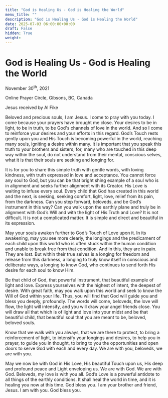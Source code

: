 ```yaml
---
title: "God is Healing Us - God is Healing the World"
menu_title: ""
description: "God is Healing Us - God is Healing the World"
date: 2025-07-03 06:00:00+00:00
draft: False
hidden: True
weight:
---
```

# God is Healing Us - God is Healing the World

November 30<sup>th</sup>, 2021

Online Prayer Circle, Gibsons, BC, Canada

Jesus received by Al Fike

Beloved and precious souls, I am Jesus. I come to pray with you today. I come because your prayers have brought me close. Your desires to be in light, to be in truth, to be God's channels of love in the world. And so I come to reinforce your desires and your efforts in this regard. God’s Touch rests gently upon you and His Touch is becoming powerful in the world, reaching many souls, igniting a desire within many. It is important that you speak this truth to your brothers and sisters, for, many who are touched in this deep way within the soul, do not understand from their mental, conscious selves, what it is that their souls are seeking and longing for.

It is for you to share this simple truth with gentle words, with loving kindness, with truth expressed in love and acceptance. You cannot force any soul to God, but you can be that bright shing example of a soul who is in alignment and seeks further alignment with its Creator. His Love is waiting to infuse every soul. Every child that God has created in this world and the next, is seeking, seeking comfort, light, love, relief from its pain, from the darkness. Can you step forward, beloveds, and be God’s instrument in this way? Can you walk upon the earthly plane and truly be in alignment with God’s Will and with the light of His Truth and Love? It is not difficult. It is not a complicated matter. It is simple and direct and beautiful in its expression.

May your souls awaken further to God’s Touch of Love upon it. In its awakening, may you see more clearly, the longings and the predicament of each child upon this world who is often stuck within the human condition and unable to break free from that condition. And in this, they are in pain. They are lost. But within their true selves is a longing for freedom and release from this darkness, a longing to truly know itself in conscious and deliberate ways, a longing to know God, who continues to send forth His desire for each soul to know Him.

Be that child of God, that powerful instrument, that beautiful example of light and love. Express yourselves with the highest of intent, the deepest of desire. With great faith, may you walk upon this world and seek to know the Will of God within your life. Thus, you will find that God will guide you and bless you deeply, profoundly. The words will come, beloveds, the love will flow, the light will intensify, and you will draw your angel friends close. You will draw all that which is of light and love into your midst and be that beautiful child, that beautiful soul that you are meant to be, beloved, beloved souls.

Know that we walk with you always, that we are there to protect, to bring a reinforcement of light, to intensify your longings and desires, to help you in prayer, to guide you in thought, to bring to you the opportunities and open doors to serve God with each and every day. We are with you, beloveds, we are with you.

May we now be with God in His Love, His beautiful Touch upon us, His deep and profound peace and Light enveloping us. We are with God. We are with God. Beloveds, my love is with you all. God’s Love is a powerful antidote to all things of the earthly conditions. It shall heal the world in time, and it is healing you now at this time. God bless you. I am your brother and friend, Jesus. I am with you. God bless you.

